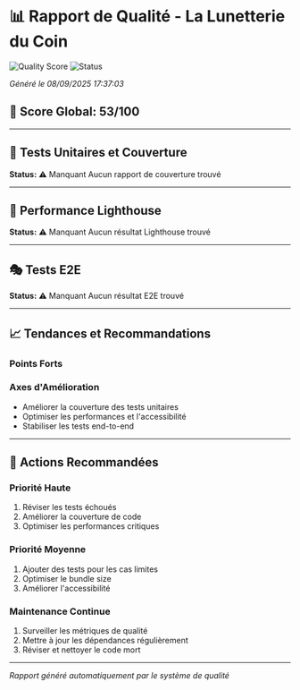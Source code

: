 # 📊 Rapport de Qualité - La Lunetterie du Coin

![Quality Score](https://img.shields.io/badge/Quality-53%25-red)
![Status](https://img.shields.io/badge/Status-Critique-red)

_Généré le 08/09/2025 17:37:03_

## 🎯 Score Global: 53/100

---

## 🧪 Tests Unitaires et Couverture

**Status:** ⚠️ Manquant
Aucun rapport de couverture trouvé

---

## 🚨 Performance Lighthouse

**Status:** ⚠️ Manquant
Aucun résultat Lighthouse trouvé

---

## 🎭 Tests E2E

**Status:** ⚠️ Manquant
Aucun résultat E2E trouvé

---

## 📈 Tendances et Recommandations

### Points Forts

### Axes d'Amélioration

- Améliorer la couverture des tests unitaires
- Optimiser les performances et l'accessibilité
- Stabiliser les tests end-to-end

---

## 🔧 Actions Recommandées

### Priorité Haute

1. Réviser les tests échoués
2. Améliorer la couverture de code
3. Optimiser les performances critiques

### Priorité Moyenne

1. Ajouter des tests pour les cas limites
2. Optimiser le bundle size
3. Améliorer l'accessibilité

### Maintenance Continue

1. Surveiller les métriques de qualité
2. Mettre à jour les dépendances régulièrement
3. Réviser et nettoyer le code mort

---

_Rapport généré automatiquement par le système de qualité_
